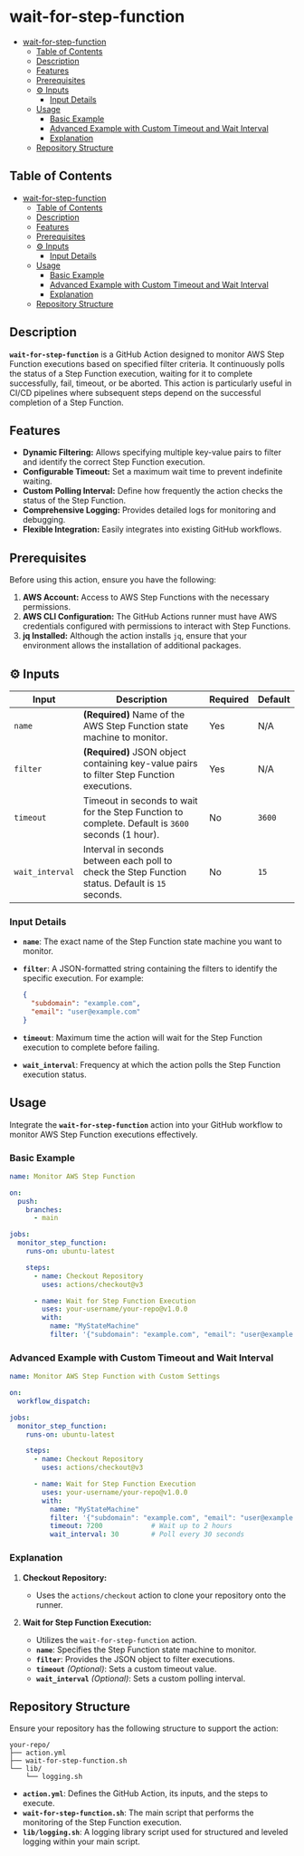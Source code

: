 # wait-for-step-function

- [wait-for-step-function](#wait-for-step-function)
  - [Table of Contents](#table-of-contents)
  - [Description](#description)
  - [Features](#features)
  - [Prerequisites](#prerequisites)
  - [⚙️ Inputs](#️-inputs)
    - [Input Details](#input-details)
  - [Usage](#usage)
    - [Basic Example](#basic-example)
    - [Advanced Example with Custom Timeout and Wait Interval](#advanced-example-with-custom-timeout-and-wait-interval)
    - [Explanation](#explanation)
  - [Repository Structure](#repository-structure)


## Table of Contents

- [wait-for-step-function](#wait-for-step-function)
  - [Table of Contents](#table-of-contents)
  - [Description](#description)
  - [Features](#features)
  - [Prerequisites](#prerequisites)
  - [⚙️ Inputs](#️-inputs)
    - [Input Details](#input-details)
  - [Usage](#usage)
    - [Basic Example](#basic-example)
    - [Advanced Example with Custom Timeout and Wait Interval](#advanced-example-with-custom-timeout-and-wait-interval)
    - [Explanation](#explanation)
  - [Repository Structure](#repository-structure)

## Description

**`wait-for-step-function`** is a GitHub Action designed to monitor AWS Step Function executions based on specified filter criteria. It continuously polls the status of a Step Function execution, waiting for it to complete successfully, fail, timeout, or be aborted. This action is particularly useful in CI/CD pipelines where subsequent steps depend on the successful completion of a Step Function.

## Features

- **Dynamic Filtering:** Allows specifying multiple key-value pairs to filter and identify the correct Step Function execution.
- **Configurable Timeout:** Set a maximum wait time to prevent indefinite waiting.
- **Custom Polling Interval:** Define how frequently the action checks the status of the Step Function.
- **Comprehensive Logging:** Provides detailed logs for monitoring and debugging.
- **Flexible Integration:** Easily integrates into existing GitHub workflows.

## Prerequisites

Before using this action, ensure you have the following:

1. **AWS Account:** Access to AWS Step Functions with the necessary permissions.
2. **AWS CLI Configuration:** The GitHub Actions runner must have AWS credentials configured with permissions to interact with Step Functions.
3. **jq Installed:** Although the action installs `jq`, ensure that your environment allows the installation of additional packages.

## ⚙️ Inputs

| Input          | Description                                                                                  | Required | Default |
|----------------|----------------------------------------------------------------------------------------------|----------|---------|
| `name`         | **(Required)** Name of the AWS Step Function state machine to monitor.                       | Yes      | N/A     |
| `filter`       | **(Required)** JSON object containing key-value pairs to filter Step Function executions.     | Yes      | N/A     |
| `timeout`      | Timeout in seconds to wait for the Step Function to complete. Default is `3600` seconds (1 hour). | No       | `3600`  |
| `wait_interval`| Interval in seconds between each poll to check the Step Function status. Default is `15` seconds. | No       | `15`    |

### Input Details

- **`name`**: The exact name of the Step Function state machine you want to monitor.
  
- **`filter`**: A JSON-formatted string containing the filters to identify the specific execution. For example:
  
  ```json
  {
    "subdomain": "example.com",
    "email": "user@example.com"
  }
  ```
  
- **`timeout`**: Maximum time the action will wait for the Step Function execution to complete before failing.
  
- **`wait_interval`**: Frequency at which the action polls the Step Function execution status.

## Usage

Integrate the **`wait-for-step-function`** action into your GitHub workflow to monitor AWS Step Function executions effectively.

### Basic Example

```yaml
name: Monitor AWS Step Function

on:
  push:
    branches:
      - main

jobs:
  monitor_step_function:
    runs-on: ubuntu-latest

    steps:
      - name: Checkout Repository
        uses: actions/checkout@v3

      - name: Wait for Step Function Execution
        uses: your-username/your-repo@v1.0.0
        with:
          name: "MyStateMachine"
          filter: '{"subdomain": "example.com", "email": "user@example.com"}'
```

### Advanced Example with Custom Timeout and Wait Interval

```yaml
name: Monitor AWS Step Function with Custom Settings

on:
  workflow_dispatch:

jobs:
  monitor_step_function:
    runs-on: ubuntu-latest

    steps:
      - name: Checkout Repository
        uses: actions/checkout@v3

      - name: Wait for Step Function Execution
        uses: your-username/your-repo@v1.0.0
        with:
          name: "MyStateMachine"
          filter: '{"subdomain": "example.com", "email": "user@example.com"}'
          timeout: 7200            # Wait up to 2 hours
          wait_interval: 30        # Poll every 30 seconds
```

### Explanation

1. **Checkout Repository:**
   - Uses the `actions/checkout` action to clone your repository onto the runner.
   
2. **Wait for Step Function Execution:**
   - Utilizes the `wait-for-step-function` action.
   - **`name`**: Specifies the Step Function state machine to monitor.
   - **`filter`**: Provides the JSON object to filter executions.
   - **`timeout`** *(Optional)*: Sets a custom timeout value.
   - **`wait_interval`** *(Optional)*: Sets a custom polling interval.

## Repository Structure

Ensure your repository has the following structure to support the action:

```
your-repo/
├── action.yml
├── wait-for-step-function.sh
└── lib/
    └── logging.sh
```

- **`action.yml`**: Defines the GitHub Action, its inputs, and the steps to execute.
- **`wait-for-step-function.sh`**: The main script that performs the monitoring of the Step Function execution.
- **`lib/logging.sh`**: A logging library script used for structured and leveled logging within your main script.